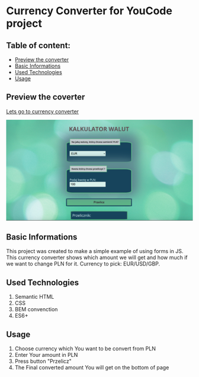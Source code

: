 # Currency Converter for YouCode project

## Table of content: 
* [ Preview the converter](#currency-converter)
* [ Basic Informations ](#basic-information) 
* [ Used Technologies](#used-technologies)
* [Usage](#usage)

## Preview the coverter

[ Lets go to currency converter](https://meggcreative.github.io/currencyExchange/)

![currency converter site](images/page.jpg)
## Basic Informations

This project was created to make a simple example of using forms in JS. This currency converter shows which amount we will get and how much if we want to change PLN for it. Currency to pick: EUR/USD/GBP.

## Used Technologies
1. Semantic HTML
2. CSS
3. BEM convenction
4. ES6+ 

## Usage
1. Choose currency which You want to be convert from PLN
2. Enter Your amount in PLN
3. Press button "Przelicz"
4. The Final converted amount You will get on the bottom of page

